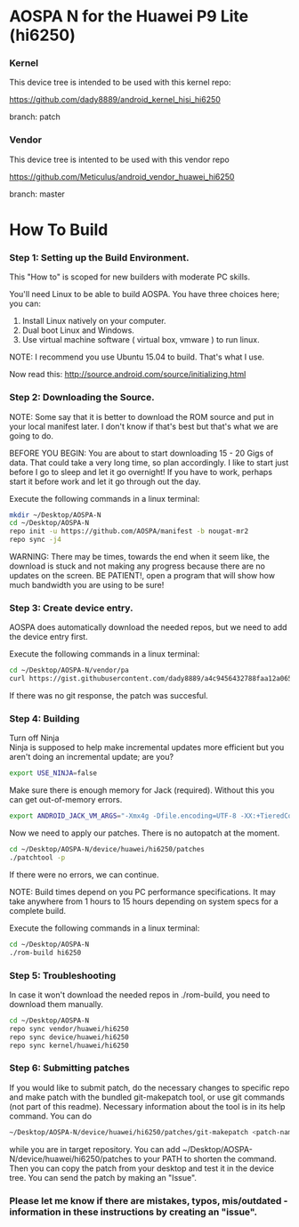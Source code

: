 # AOSPA N for the Huawei P9 Lite (hi6250)

### Kernel
This device tree is intended to be used with this kernel repo:

https://github.com/dady8889/android_kernel_hisi_hi6250

branch: patch
### Vendor
This device tree is intented to be used with this vendor repo

https://github.com/Meticulus/android_vendor_huawei_hi6250

branch: master
# How To Build

### Step 1: Setting up the Build Environment.

This "How to" is scoped for new builders with moderate PC skills.

You'll need Linux to be able to build AOSPA. You have three choices here; you can:

1. Install Linux natively on your computer.
2. Dual boot Linux and Windows.
3. Use virtual machine software ( virtual box, vmware ) to run linux.

NOTE: I recommend you use Ubuntu 15.04 to build. That's what I use.

Now read this: http://source.android.com/source/initializing.html

### Step 2: Downloading the Source.

NOTE: Some say that it is better to download the ROM source and put in your local manifest later. I don't know if that's best but that's what we are going to do.

BEFORE YOU BEGIN: You are about to start downloading 15 - 20 Gigs of data. That could take a very long time, so plan accordingly. I like to start just before I go to sleep and let it go overnight! If you have to work, perhaps start it before work and let it go through out the day.

Execute the following commands in a linux terminal:
```bash
mkdir ~/Desktop/AOSPA-N
cd ~/Desktop/AOSPA-N
repo init -u https://github.com/AOSPA/manifest -b nougat-mr2
repo sync -j4
```
WARNING: There may be times, towards the end when it seem like, the download is stuck and not making any progress because there are no updates on the screen. BE PATIENT!, open a program that will show how much bandwidth you are using to be sure!

### Step 3: Create device entry.

AOSPA does automatically download the needed repos, but we need to add the device entry first.

Execute the following commands in a linux terminal:
```bash
cd ~/Desktop/AOSPA-N/vendor/pa
curl https://gist.githubusercontent.com/dady8889/a4c9456432788faa12a065bf181e4d71/raw | git apply -
```

If there was no git response, the patch was succesful.

### Step 4: Building

Turn off Ninja  
Ninja is supposed to help make incremental updates more efficient but you aren't doing an incremental update; are you?
```bash
export USE_NINJA=false
```

Make sure there is enough memory for Jack (required). Without this you can get out-of-memory errors.
```bash
export ANDROID_JACK_VM_ARGS="-Xmx4g -Dfile.encoding=UTF-8 -XX:+TieredCompilation"
```

Now we need to apply our patches. There is no autopatch at the moment.
```bash
cd ~/Desktop/AOSPA-N/device/huawei/hi6250/patches
./patchtool -p
```
If there were no errors, we can continue.

NOTE: Build times depend on you PC performance specifications. It may take anywhere from 1 hours to 15 hours depending on system specs for a complete build.

Execute the following commands in a linux terminal:
```bash
cd ~/Desktop/AOSPA-N
./rom-build hi6250
```

### Step 5: Troubleshooting
In case it won't download the needed repos in ./rom-build, you need to download them manually.
```bash
cd ~/Desktop/AOSPA-N
repo sync vendor/huawei/hi6250
repo sync device/huawei/hi6250
repo sync kernel/huawei/hi6250
```

### Step 6: Submitting patches
If you would like to submit patch, do the necessary changes to specific repo and make patch with 
the bundled git-makepatch tool, or use git commands (not part of this readme). Necessary information about the tool is in its help command.
You can do 
```bash
~/Desktop/AOSPA-N/device/huawei/hi6250/patches/git-makepatch <patch-name>
```
while you are in target repository. You can add ~/Desktop/AOSPA-N/device/huawei/hi6250/patches to your PATH to shorten the command.
Then you can copy the patch from your desktop and test it in the device tree. You can send the patch by making an "Issue".

### Please let me know if there are mistakes, typos, mis/outdated - information in these instructions by creating an "issue".
